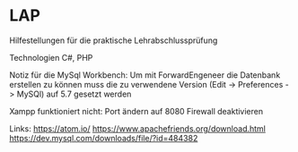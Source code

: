 # LAP
Hilfestellungen für die praktische Lehrabschlussprüfung

Technologien C#, PHP 

Notiz für die MySql Workbench: Um mit ForwardEngeneer die Datenbank erstellen zu können 
muss die zu verwendene Version (Edit -> Preferences -> MySQl) auf 5.7 gesetzt werden

Xampp funktioniert nicht: Port ändern auf 8080 Firewall deaktivieren


Links: 
https://atom.io/
https://www.apachefriends.org/download.html 
https://dev.mysql.com/downloads/file/?id=484382 
